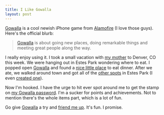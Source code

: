 ```yaml
---
title: I Like Gowalla
layout: post
---
```


[Gowalla][] is a cool newish iPhone game from [Alamofire][] (I love those guys). Here's the official blurb:

> [Gowalla][] is about going new places, doing remarkable things and meeting great people along the way.

I really enjoy using it. I took a small vacation with [my mother](http://www.facebook.com/dsoffes) to Denver, CO this week. We were hanging out in Estes Park wondering where to eat. I popped open [Gowalla][] and found a [nice little place](http://gowalla.com/spots/17941) to eat dinner. After we ate, we walked around town and got all of the [other spots](http://twitpic.com/hdtso) in Estes Park (I even [created one](http://gowalla.com/spots/24508)).

Now I'm hooked. I have the urge to hit ever spot around me to get the stamp on [my Gowalla password](http://gowalla.com/samsoffes). I'm a sucker for points and achievements. Not to mention there's the whole items part, which is a lot of fun.

Go give [Gowalla][] a try and [friend me up](http://gowalla.com/samsoffes). It's fun. I promise.

[Gowalla]: http://gowalla.com/
[Alamofire]: http://alamofire.com/
